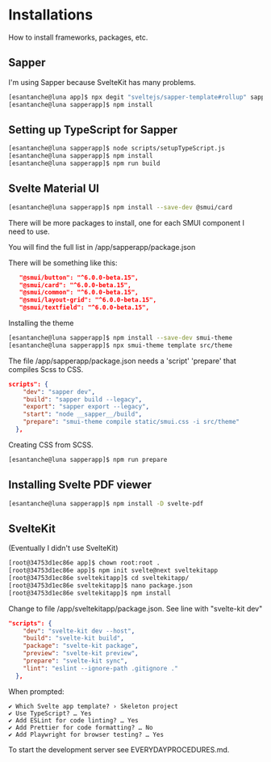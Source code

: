 # Installations

How to install frameworks, packages, etc.

## Sapper

I'm using Sapper because SvelteKit has many problems.

```bash
[esantanche@luna app]$ npx degit "sveltejs/sapper-template#rollup" sapperapp
[esantanche@luna sapperapp]$ npm install

```

## Setting up TypeScript for Sapper

```bash
[esantanche@luna sapperapp]$ node scripts/setupTypeScript.js
[esantanche@luna sapperapp]$ npm install
[esantanche@luna sapperapp]$ npm run build

```

## Svelte Material UI

```bash
[esantanche@luna sapperapp]$ npm install --save-dev @smui/card
```

There will be more packages to install, one for each SMUI component I need to use.

You will find the full list in /app/sapperapp/package.json

There will be something like this:

```json
   "@smui/button": "^6.0.0-beta.15",
   "@smui/card": "^6.0.0-beta.15",
   "@smui/common": "^6.0.0-beta.15",
   "@smui/layout-grid": "^6.0.0-beta.15",
   "@smui/textfield": "^6.0.0-beta.15",
```

Installing the theme

```bash
[esantanche@luna sapperapp]$ npm install --save-dev smui-theme
[esantanche@luna sapperapp]$ npx smui-theme template src/theme

```

The file /app/sapperapp/package.json needs a 'script' 'prepare' that compiles Scss to CSS.

```json
scripts": {
    "dev": "sapper dev",
    "build": "sapper build --legacy",
    "export": "sapper export --legacy",
    "start": "node __sapper__/build",
    "prepare": "smui-theme compile static/smui.css -i src/theme"
  },
```

Creating CSS from SCSS.

```bash
[esantanche@luna sapperapp]$ npm run prepare
```

## Installing Svelte PDF viewer

```bash
[esantanche@luna sapperapp]$ npm install -D svelte-pdf
```

## SvelteKit

(Eventually I didn't use SvelteKit)

```bash
[root@34753d1ec86e app]$ chown root:root .
[root@34753d1ec86e app]$ npm init svelte@next sveltekitapp
[root@34753d1ec86e sveltekitapp]$ cd sveltekitapp/
[root@34753d1ec86e sveltekitapp]$ nano package.json 
[root@34753d1ec86e sveltekitapp]$ npm install

```

Change to file /app/sveltekitapp/package.json.
See line with "svelte-kit dev"

```json
"scripts": {
    "dev": "svelte-kit dev --host",
    "build": "svelte-kit build",
    "package": "svelte-kit package",
    "preview": "svelte-kit preview",
    "prepare": "svelte-kit sync",
    "lint": "eslint --ignore-path .gitignore ."
  },
```

When prompted:

```
✔ Which Svelte app template? › Skeleton project
✔ Use TypeScript? … Yes
✔ Add ESLint for code linting? … Yes
✔ Add Prettier for code formatting? … No 
✔ Add Playwright for browser testing? … Yes
```

To start the development server see EVERYDAYPROCEDURES.md.